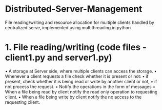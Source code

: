 # Distributed-Server-Management
File reading/writing and resource allocation for multiple clients handled by centralized serve, implemented using multithreading in python

# 1. File reading/writing (code files - client1.py and server1.py)

• A storage at Server side, where multiple clients can access the storage. 
• Whenever a client requests a file check whether it is present or not:
  • if present, check whether it is being read or write by another client or not, 
  • if not process the request. 
• Notify the operations in the form of messages
  •	When a file being read by client notify the read only operation to requesting client.
  •	When a file being write by client notify the no access to the requesting client. 

